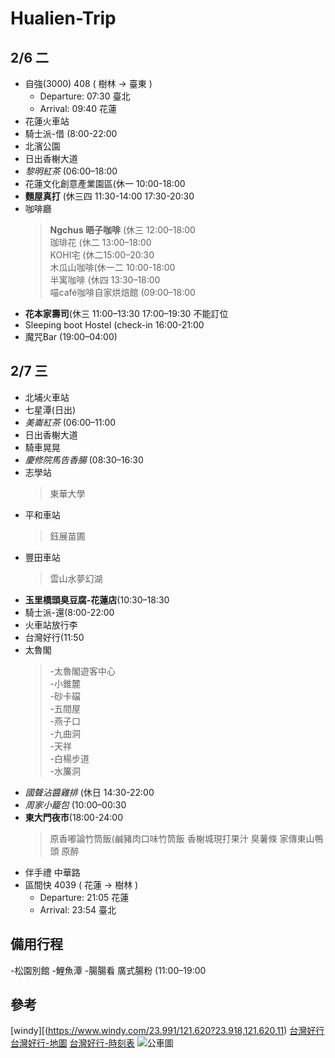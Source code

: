 # Hualien-Trip

## 2/6 二

- 自強(3000) 408 ( 樹林 → 臺東 )
  - Departure: 07:30 臺北
  - Arrival: 09:40 花蓮
- 花蓮火車站
- 騎士派-借 (8:00-22:00
- 北濱公園
- 日出香榭大道
- *黎明紅茶* (06:00–18:00
- 花蓮文化創意產業園區(休一 10:00-18:00
- **麵屋真打** (休三四 11:30-14:00 17:30-20:30
- 咖啡廳
  >**Ngchus 晤子咖啡** (休三 12:00–18:00  
  >珈琲花 (休二 13:00–18:00  
  >KOHI宅 (休二15:00–20:30  
  >木瓜山咖啡(休一二 10:00-18:00  
  >半寓咖啡 (休四 13:30–18:00  
  >喵café咖啡自家烘焙館 (09:00–18:00  
- **花本家壽司**(休三 11:00–13:30 17:00–19:30 不能訂位
- Sleeping boot Hostel (check-in 16:00-21:00
- 魔咒Bar (19:00–04:00)

## 2/7 三

- 北埔火車站
- 七星潭(日出)
- *美崙紅茶* (06:00–11:00
- 日出香榭大道
- 騎車晃晃
- *慶修院馬告香腸* (08:30–16:30
- 志學站
  >東華大學
- 平和車站
  >鈺展苗圃
- 豐田車站
  >雲山水夢幻湖
- **玉里橋頭臭豆腐-花蓮店**(10:30–18:30
- 騎士派-還(8:00-22:00
- 火車站放行李
- 台灣好行(11:50
- 太魯閣
  >-太魯閣遊客中心  
  >  -小錐麓  
  >  -砂卡礑  
  >  -五間屋  
  >-燕子口  
  >-九曲洞  
  >-天祥  
  >  -白楊步道  
  >  -水簾洞  
- *國聲沾醬雞排* (休日 14:30-22:00
- *周家小籠包* (10:00–00:30
- **東大門夜市**(18:00-24:00
  >原香嘟論竹筒飯(鹹豬肉口味竹筒飯
  >香榭城現打果汁
  >臭薯條
  >家傳東山鴨頭
  >原醉
- 伴手禮 中華路
- 區間快 4039 ( 花蓮 → 樹林 )
  - Departure: 21:05 花蓮
  - Arrival: 23:54 臺北

## 備用行程

-松園別館
-鯉魚潭
-腸腸看 廣式腸粉 (11:00–19:00

## 參考
[windy][(https://www.windy.com/23.991/121.620?23.918,121.620,11)
[台灣好行](https://www.taiwantrip.com.tw/Frontend/Route/Select_p?RouteID=R0071)
[台灣好行-地圖](https://www.taiwantrip.com.tw/Frontend/Bustime/bus/R0071)
[台灣好行-時刻表](https://www.taiwantrip.com.tw/Frontend/Bustime/TimeTable/R0071)
![公車圖](https://www.taiwantrip.com.tw/download/Ckeditor/%E5%A4%AA%E9%AD%AF%E9%96%A3%E8%BD%89%E4%B9%98%E6%87%B6%E4%BA%BA%E5%8C%85-1_0.jpg)
